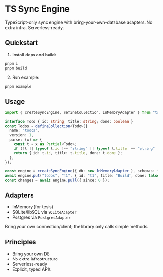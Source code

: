 # TS Sync Engine

TypeScript-only sync engine with bring-your-own-database adapters. No extra infra. Serverless-ready.

## Quickstart

1. Install deps and build:

```bash
pnpm i
pnpm build
```

2. Run example:

```bash
pnpm example
```

## Usage

```ts
import { createSyncEngine, defineCollection, InMemoryAdapter } from "ts-sync-engine";

interface Todo { id: string; title: string; done: boolean }
const Todos = defineCollection<Todo>({
  name: "todos",
  version: 1,
  parse: (x) => {
    const t = x as Partial<Todo>;
    if (!t || typeof t.id !== "string" || typeof t.title !== "string" || typeof t.done !== "boolean") throw new Error("Invalid todo");
    return { id: t.id, title: t.title, done: t.done };
  },
});

const engine = createSyncEngine({ db: new InMemoryAdapter(), schemas: { todos: Todos } });
await engine.put("todos", "t1", { id: "t1", title: "Build", done: false });
const changes = await engine.pull({ since: 0 });
```

## Adapters

- InMemory (for tests)
- SQLite/libSQL via `SQLiteAdapter`
- Postgres via `PostgresAdapter`

Bring your own connection/client; the library only calls simple methods.

## Principles

- Bring your own DB
- No extra infrastructure
- Serverless-ready
- Explicit, typed APIs

